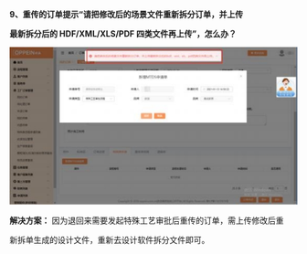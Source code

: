 <a name="bookmark9"></a>**9、重传的订单提示“请把修改后的场景文件重新拆分订单，并上传**

**最新拆分后的 HDF/XML/XLS/PDF 四类文件再上传”，怎么办？**

![](Aspose.Words.2610f736-33b8-47be-9919-fb6e541eee67.014.jpeg)

**解决方案：** 因为退回来需要发起特殊工艺审批后重传的订单，需上传修改后重

新拆单生成的设计文件，重新去设计软件拆分文件即可。




